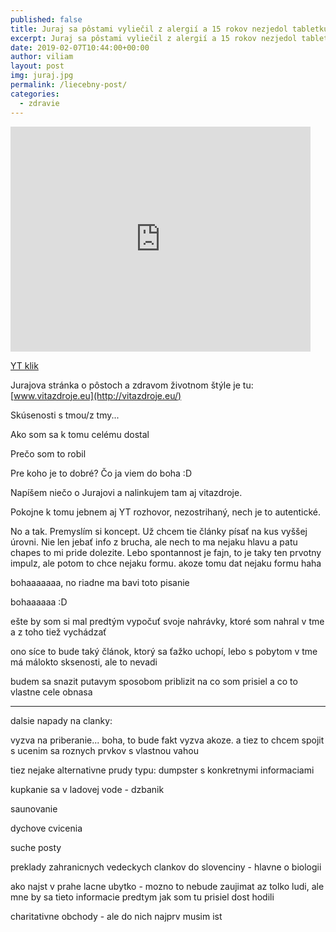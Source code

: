 ```yaml
---
published: false
title: Juraj sa pôstami vyliečil z alergií a 15 rokov nezjedol tabletku (rozhovor)
excerpt: Juraj sa pôstami vyliečil z alergií a 15 rokov nezjedol tabletku (rozhovor)
date: 2019-02-07T10:44:00+00:00
author: viliam
layout: post
img: juraj.jpg
permalink: /liecebny-post/
categories:
  - zdravie
---
```


<iframe width="480" height="360" src="https://www.youtube.com/embed/1wo5AxZtZ9A" frameborder="0"> </iframe>

[YT klik](https://www.youtube.com/watch?v=1wo5AxZtZ9A) 

Jurajova stránka o pôstoch a zdravom životnom štýle je tu: [www.vitazdroje.eu](http://vitazdroje.eu/)

Skúsenosti s tmou/z tmy...

Ako som sa k tomu celému dostal

Prečo som to robil

Pre koho je to dobré? Čo ja viem do boha :D

Napíšem niečo o Jurajovi a nalinkujem tam aj vitazdroje.

Pokojne k tomu jebnem aj YT rozhovor, nezostrihaný, nech je to autentické.

No a tak. Premyslím si koncept. Už chcem tie články písať na kus vyššej úrovni. Nie len jebať info z brucha, ale nech to ma nejaku hlavu a patu chapes
to mi pride dolezite. Lebo spontannost je fajn, to je taky ten prvotny impulz, ale potom to chce nejaku formu. akoze
tomu dat nejaku formu haha

bohaaaaaaa, no riadne ma bavi toto pisanie

bohaaaaaa :D

ešte by som si mal predtým vypočuť svoje nahrávky, ktoré som nahral v tme a z toho tiež vychádzať

ono síce to bude taký článok, ktorý sa ťažko uchopí, lebo s pobytom v tme má málokto sksenosti, ale to nevadi

budem sa snazit putavym sposobom priblizit na co som prisiel a co to vlastne cele obnasa

_____________________

dalsie napady na clanky: 

vyzva na priberanie... boha, to bude fakt vyzva akoze. a tiez to chcem spojit s ucenim sa roznych prvkov s vlastnou vahou

tiez nejake alternativne prudy typu: dumpster s konkretnymi informaciami

kupkanie sa v ladovej vode - dzbanik

saunovanie

dychove cvicenia

suche posty

preklady zahranicnych vedeckych clankov do slovenciny - hlavne o biologii

ako najst v prahe lacne ubytko - mozno to nebude zaujimat az tolko ludi, ale mne by sa tieto informacie predtym jak som tu 
prisiel dost hodili

charitativne obchody - ale do nich najprv musim ist
